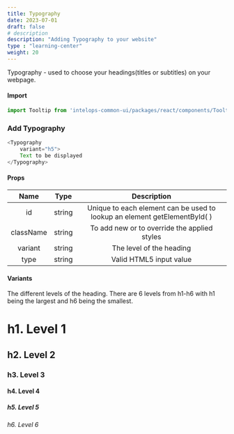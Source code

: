 ```yaml
---
title: Typography
date: 2023-07-01
draft: false
# description
description: "Adding Typography to your website"
type : "learning-center"
weight: 20
---
```


Typography - used to choose your headings(titles or subtitles) on your webpage. 

#### Import 
```js
import Tooltip from 'intelops-common-ui/packages/react/components/Tooltip/src';
```

### Add Typography
```js
<Typography
    variant="h5">
    Text to be displayed
</Typography>
```

#### Props

| **Name**    |  **Type**   |**Description**       |
| :----:      |    :----:   |    :----:            |
| id          | string      | Unique to each element can be used to lookup an element getElementById( ) |
| className   | string      | To add new or to override the applied styles |
| variant     | string      | The level of the heading |
| type        | string      | Valid HTML5 input value |


#### Variants
The different levels of the heading. There are 6 levels from h1-h6 with h1 being the largest and h6 being the smallest.

<h1>h1. Level 1</h1>
<h2>h2. Level 2</h2>
<h3>h3. Level 3</h3>
<h4>h4. Level 4</h4>
<h5>h5. Level 5</h5>
<h6>h6. Level 6</h6>